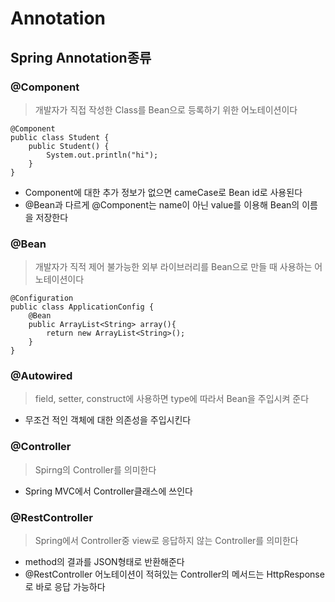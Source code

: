 # Annotation

## Spring Annotation종류
### @Component
>개발자가 직접 작성한 Class를 Bean으로 등록하기 위한 어노테이션이다
```
@Component
public class Student {
    public Student() {
        System.out.println("hi");
    }
}
```
* Component에 대한 추가 정보가 없으면 cameCase로 Bean id로 사용된다
* @Bean과 다르게 @Component는 name이 아닌 value를 이용해 Bean의 이름을 저장한다

### @Bean
>개발자가 직적 제어 불가능한 외부 라이브러리를 Bean으로 만들 때 사용하는 어노테이션이다
```
@Configuration
public class ApplicationConfig {    
    @Bean
    public ArrayList<String> array(){
        return new ArrayList<String>();
    }   
}
```

### @Autowired
>field, setter, construct에 사용하면 type에 따라서 Bean을 주입시켜 준다
* 무조건 적인 객체에 대한 의존성을 주입시킨다

### @Controller
>Spirng의 Controller를 의미한다
* Spring MVC에서 Controller클래스에 쓰인다

### @RestController
>Spring에서 Controller중 view로 응답하지 않는 Controller를 의미한다
*  method의 결과를 JSON형태로 반환해준다
*  @RestController 어노테이션이 적혀있는 Controller의 메서드는 HttpResponse로 바로 응답 가능하다

